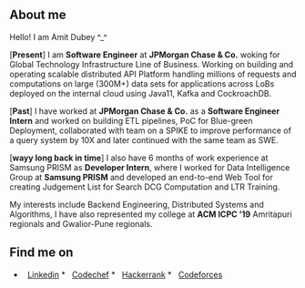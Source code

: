 ##  About me

Hello! I am Amit Dubey ^_^

[**Present**]  I am **Software Engineer** at **JPMorgan Chase & Co.** woking for Global Technology Infrastructure Line of Business. Working on building and operating scalable distributed API Platform handling millions of requests and computations on large (300M+) data sets for applications across LoBs deployed on the internal cloud using Java11, Kafka and CockroachDB.

[**Past**]  I have worked at **JPMorgan Chase & Co.** as a **Software Engineer Intern** and worked on building ETL pipelines, PoC for Blue-green Deployment, collaborated with team on a SPIKE to improve performance of a query system by 10X and later continued with the same team as SWE.

[**wayy long back in time**]  I also have 6 months of work experience at Samsung PRISM as **Developer Intern**, where I worked for Data Intelligence Group at **Samsung PRISM** and developed an end-to-end Web Tool for creating Judgement List for Search DCG Computation and LTR Training.

My interests include Backend Engineering, Distributed Systems and Algorithms, I have also represented my college at **ACM ICPC '19** Amritapuri regionals and Gwalior-Pune regionals.

  
##  Find me on

* &nbsp; [Linkedin](https://www.linkedin.com/in/amitdu6ey/)  * &nbsp; [Codechef](https://www.codechef.com/users/amitdu6ey)  * &nbsp; [Hackerrank](https://www.hackerrank.com/amitdu6ey)  * &nbsp; [Codeforces](https://codeforces.com/profile/amitdu6ey)
